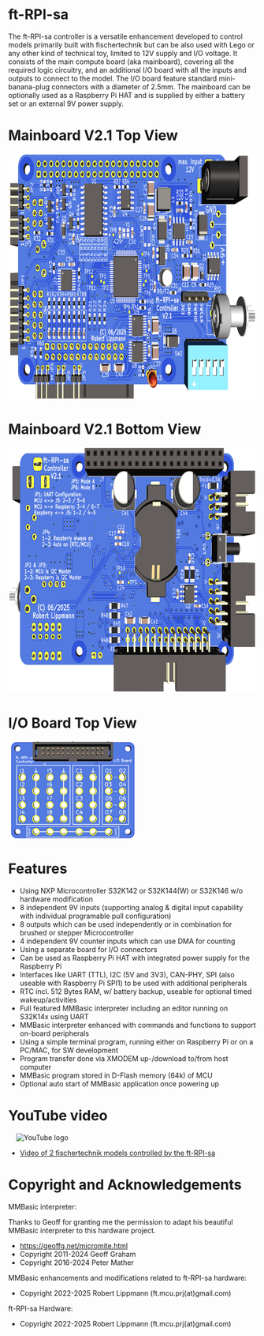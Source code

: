 # ft-RPI-sa
The ft-RPI-sa controller is a versatile enhancement developed to control models primarily built with fischertechnik but can be also used with Lego or any other kind of technical toy, limited to 12V supply and I/O voltage.
It consists of the main compute board (aka mainboard), covering all the required logic circuitry, and an additional I/O board with all the inputs and outputs to connect to the model. The I/O board feature standard mini-banana-plug connectors with a diameter of 2.5mm. The mainboard can be optionally used as a Raspberry Pi HAT and is supplied by either a battery set or an external 9V power supply.

# Mainboard V2.1 Top View
<img src="doc/Images/Mainboard_V2.1_Top.png" height="500" alt="Mainboard V2.1 Top view">

# Mainboard V2.1 Bottom View
<img src="doc/Images/Mainboard_V2.1_Bottom.png" height="500" alt="Mainboard V2.1 Bottom view">

# I/O Board Top View
<img src="doc/Images/IO-Board_Top.png" height="200" alt="I/O Board Top view">

# Features
 - Using NXP Microcontroller S32K142 or S32K144(W) or S32K146 w/o hardware modification
 - 8 independent 9V inputs (supporting analog & digital input capability with individual
   programable pull configuration)
 - 8 outputs which can be used independently or in combination for brushed or stepper Microcontroller
 - 4 independent 9V counter inputs which can use DMA for counting
 - Using a separate board for I/O connectors
 - Can be used as Raspberry Pi HAT with integrated power supply for the Raspberry Pi
 - Interfaces like UART (TTL), I2C (5V and 3V3), CAN-PHY, SPI (also useable with Raspberry Pi SPI1)
   to be used with additional peripherals
 - RTC incl. 512 Bytes RAM, w/ battery backup, useable for optional timed wakeup/activities
 - Full featured MMBasic interpreter including an editor running on S32K14x using UART
 - MMBasic interpreter enhanced with commands and functions to support on-board peripherals
 - Using a simple terminal program, running either on Raspberry Pi or on a PC/MAC, for SW development
 - Program transfer done via XMODEM up-/download to/from host computer
 - MMBasic program stored in D-Flash memory (64k) of MCU
 - Optional auto start of MMBasic application once powering up
 
# YouTube video
&nbsp;&nbsp;&nbsp;&nbsp;<img src="https://www.gstatic.com/youtube/img/branding/youtubelogo/svg/youtubelogo.svg" width="10%" alt="YouTube logo">
 - [Video of 2 fischertechnik models controlled by the ft-RPI-sa](https://www.youtube.com/watch?v=sPbV3bQHXdk)

# Copyright and Acknowledgements

MMBasic interpreter:

Thanks to Geoff for granting me the permission to adapt his beautiful MMBasic interpreter to this hardware project.
 - https://geoffg.net/micromite.html
 - Copyright 2011-2024 Geoff Graham
 - Copyright 2016-2024 Peter Mather

MMBasic enhancements and modifications related to ft-RPI-sa hardware:
- Copyright 2022-2025 Robert Lippmann (ft.mcu.prj(at)gmail.com)
  
ft-RPI-sa Hardware:

- Copyright 2022-2025 Robert Lippmann (ft.mcu.prj(at)gmail.com)
